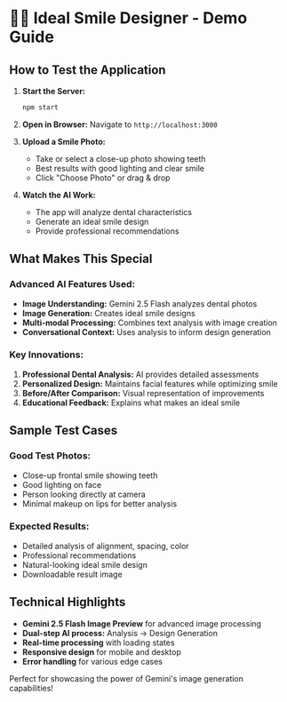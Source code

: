 # 🦷✨ Ideal Smile Designer - Demo Guide

## How to Test the Application

1. **Start the Server:**
   ```bash
   npm start
   ```

2. **Open in Browser:**
   Navigate to `http://localhost:3000`

3. **Upload a Smile Photo:**
   - Take or select a close-up photo showing teeth
   - Best results with good lighting and clear smile
   - Click "Choose Photo" or drag & drop

4. **Watch the AI Work:**
   - The app will analyze dental characteristics
   - Generate an ideal smile design
   - Provide professional recommendations

## What Makes This Special

### Advanced AI Features Used:
- **Image Understanding:** Gemini 2.5 Flash analyzes dental photos
- **Image Generation:** Creates ideal smile designs
- **Multi-modal Processing:** Combines text analysis with image creation
- **Conversational Context:** Uses analysis to inform design generation

### Key Innovations:
1. **Professional Dental Analysis:** AI provides detailed assessments
2. **Personalized Design:** Maintains facial features while optimizing smile
3. **Before/After Comparison:** Visual representation of improvements
4. **Educational Feedback:** Explains what makes an ideal smile

## Sample Test Cases

### Good Test Photos:
- Close-up frontal smile showing teeth
- Good lighting on face
- Person looking directly at camera
- Minimal makeup on lips for better analysis

### Expected Results:
- Detailed analysis of alignment, spacing, color
- Professional recommendations
- Natural-looking ideal smile design
- Downloadable result image

## Technical Highlights

- **Gemini 2.5 Flash Image Preview** for advanced image processing
- **Dual-step AI process:** Analysis → Design Generation  
- **Real-time processing** with loading states
- **Responsive design** for mobile and desktop
- **Error handling** for various edge cases

Perfect for showcasing the power of Gemini's image generation capabilities!
